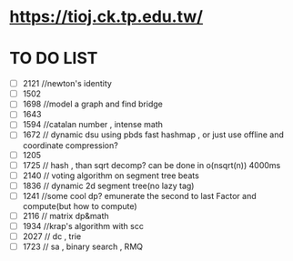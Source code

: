 # https://tioj.ck.tp.edu.tw/

# TO DO LIST
- [ ] 2121 //newton's identity
- [ ] 1502
- [ ] 1698 //model a graph and find bridge
- [ ] 1643
- [ ] 1594 //catalan number , intense math
- [ ] 1672 // dynamic dsu using pbds fast hashmap , or just use offline and coordinate compression?
- [ ] 1205
- [ ] 1725 // hash , than sqrt decomp? can be done in o(nsqrt(n)) 4000ms
- [ ] 2140 // voting algorithm on segment tree beats
- [ ] 1836 // dynamic 2d segment tree(no lazy tag)
- [ ] 1241 //some cool dp? emunerate the second to last Factor and compute(but how to compute)
- [ ] 2116 // matrix dp&math
- [ ] 1934 //krap's algorithm with scc
- [ ] 2027 // dc , trie
- [ ] 1723 // sa , binary search , RMQ
